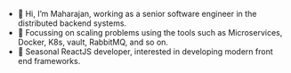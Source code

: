 - 👋 Hi, I’m Maharajan, working as a senior software engineer in the distributed backend systems.
- 🌱 Focussing on scaling problems using the tools such as Microservices, Docker, K8s, vault, RabbitMQ, and so on.
- 🌱 Seasonal ReactJS developer, interested in developing modern front end frameworks. 


<!---
mahadreamz/mahadreamz is a ✨ special ✨ repository because its `README.md` (this file) appears on your GitHub profile.
You can click the Preview link to take a look at your changes.
--->
